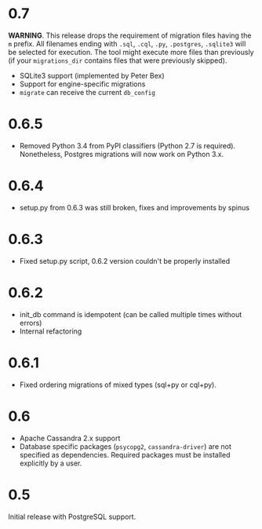 0.7
=====

**WARNING**. This release drops the requirement of migration files having the `m` prefix. All filenames ending with `.sql`, `.cql`, `.py`, `.postgres`, `.sqlite3` will be selected for execution. The tool might execute more files than previously (if your `migrations_dir` contains files that were previously skipped).

* SQLite3 support (implemented by Peter Bex)
* Support for engine-specific migrations
* `migrate` can receive the current `db_config`

0.6.5
=====

* Removed Python 3.4 from PyPI classifiers (Python 2.7 is required). Nonetheless, Postgres migrations will now work on Python 3.x.

0.6.4
=====

* setup.py from 0.6.3 was still broken, fixes and improvements by spinus

0.6.3
=====

* Fixed setup.py script, 0.6.2 version couldn't be properly installed

0.6.2
=====

* init\_db command is idempotent (can be called multiple times without errors)
* Internal refactoring

0.6.1
=====

* Fixed ordering migrations of mixed types (sql+py or cql+py).

0.6
===

* Apache Cassandra 2.x support
* Database specific packages (`psycopg2`, `cassandra-driver`) are not specified as dependencies. Required packages must be installed explicitly by a user. 

0.5
===
Initial release with PostgreSQL support.
